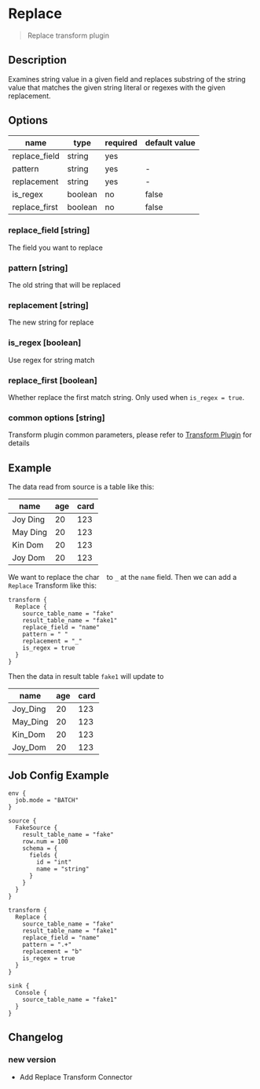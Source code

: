 # Replace

> Replace transform plugin

## Description

Examines string value in a given field and replaces substring of the string value that matches the given string literal or regexes with the given replacement.

## Options

|     name      |  type   | required | default value |
|---------------|---------|----------|---------------|
| replace_field | string  | yes      |               |
| pattern       | string  | yes      | -             |
| replacement   | string  | yes      | -             |
| is_regex      | boolean | no       | false         |
| replace_first | boolean | no       | false         |

### replace_field [string]

The field you want to replace

### pattern [string]

The old string that will be replaced

### replacement [string]

The new string for replace

### is_regex [boolean]

Use regex for string match

### replace_first [boolean]

Whether replace the first match string. Only used when `is_regex = true`.

### common options [string]

Transform plugin common parameters, please refer to [Transform Plugin](common-options.md) for details

## Example

The data read from source is a table like this:

|   name   | age | card |
|----------|-----|------|
| Joy Ding | 20  | 123  |
| May Ding | 20  | 123  |
| Kin Dom  | 20  | 123  |
| Joy Dom  | 20  | 123  |

We want to replace the char ` ` to `_` at the `name` field. Then we can add a `Replace` Transform like this:

```
transform {
  Replace {
    source_table_name = "fake"
    result_table_name = "fake1"
    replace_field = "name"
    pattern = " "
    replacement = "_"
    is_regex = true
  }
}
```

Then the data in result table `fake1` will update to

|   name   | age | card |
|----------|-----|------|
| Joy_Ding | 20  | 123  |
| May_Ding | 20  | 123  |
| Kin_Dom  | 20  | 123  |
| Joy_Dom  | 20  | 123  |

## Job Config Example

```
env {
  job.mode = "BATCH"
}

source {
  FakeSource {
    result_table_name = "fake"
    row.num = 100
    schema = {
      fields {
        id = "int"
        name = "string"
      }
    }
  }
}

transform {
  Replace {
    source_table_name = "fake"
    result_table_name = "fake1"
    replace_field = "name"
    pattern = ".+"
    replacement = "b"
    is_regex = true
  }
}

sink {
  Console {
    source_table_name = "fake1"
  }
}
```

## Changelog

### new version

- Add Replace Transform Connector

